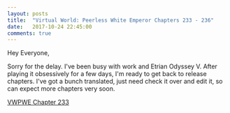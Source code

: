 ```yaml
---
layout: posts
title:  "Virtual World: Peerless White Emperor Chapters 233 - 236"
date:   2017-10-24 22:45:00
comments: true
---
```


Hey Everyone,

Sorry for the delay. I've been busy with work and Etrian Odyssey V. After playing it obsessively for a few days, I'm ready to get back to release chapters. I've got a bunch translated, just need check it over and edit it, so can expect more chapters very soon.

[VWPWE Chapter 233][vwpwe0233]

[vwpwe0233]: {{site.url}}/translations/vwpwe/0233
